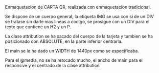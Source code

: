 Enmaquetacion de CARTA QR, realizada con enmaquetacion tradicional.

Se dispone de un cuerpo general, la etiqueta IMG se usa con si de un DIV se tratase sin darle mas lineas a codigo, se prosigue con un DIV para el texto que contiene un H2 y un P.

La clase attribution se ha sacado del cuerpo de la tarjeta y tambien se ha posicionado con ABSOLUTE, en la parte inferior centrarla.

El main se le ha dado un WIDTH de 1440px como se especificaba.

Para el @media, no se ha retocado mucho, el ancho de main para el responsive y el centrado de la clase attribution